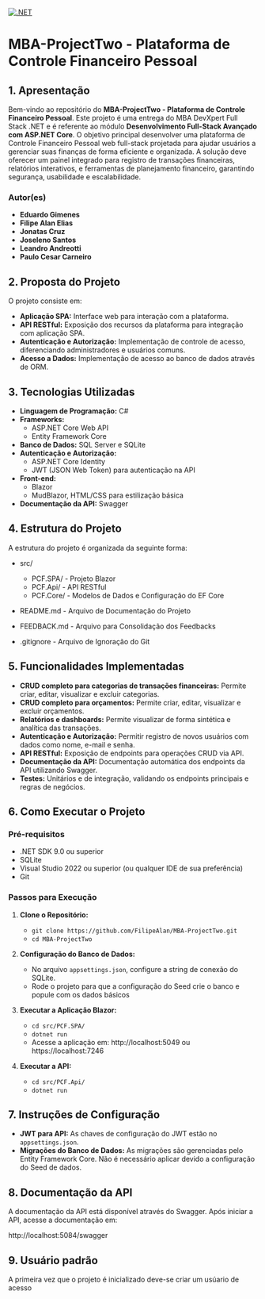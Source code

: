 [![.NET](https://github.com/FilipeAlan/MBA-ProjectTwo/actions/workflows/dotnet.yml/badge.svg)](https://github.com/FilipeAlan/MBA-ProjectTwo/actions/workflows/dotnet.yml)

# **MBA-ProjectTwo - Plataforma de Controle Financeiro Pessoal**

## **1. Apresentação**

Bem-vindo ao repositório do **MBA-ProjectTwo - Plataforma de Controle Financeiro Pessoal**. Este projeto é uma entrega do MBA DevXpert Full Stack .NET e é referente ao módulo **Desenvolvimento Full-Stack Avançado com
ASP.NET Core**.
O objetivo principal desenvolver uma plataforma de Controle Financeiro Pessoal web full-stack
projetada para ajudar usuários a gerenciar suas finanças de forma eficiente e organizada. A solução deve oferecer um painel integrado para registro de transações financeiras, relatórios interativos, e ferramentas de planejamento
financeiro, garantindo segurança, usabilidade e escalabilidade.

### **Autor(es)**
- **Eduardo Gimenes**
- **Filipe Alan Elias**
- **Jonatas Cruz**
- **Joseleno Santos** 
- **Leandro Andreotti** 
- **Paulo Cesar Carneiro**


## **2. Proposta do Projeto**

O projeto consiste em:

- **Aplicação SPA:** Interface web para interação com a plataforma.
- **API RESTful:** Exposição dos recursos da plataforma para integração com aplicação SPA.
- **Autenticação e Autorização:** Implementação de controle de acesso, diferenciando administradores e usuários comuns.
- **Acesso a Dados:** Implementação de acesso ao banco de dados através de ORM.

## **3. Tecnologias Utilizadas**

- **Linguagem de Programação:** C#
- **Frameworks:**
  - ASP.NET Core Web API
  - Entity Framework Core
- **Banco de Dados:** SQL Server e SQLite
- **Autenticação e Autorização:**
  - ASP.NET Core Identity
  - JWT (JSON Web Token) para autenticação na API
- **Front-end:**
  - Blazor
  - MudBlazor, HTML/CSS para estilização básica
- **Documentação da API:** Swagger

## **4. Estrutura do Projeto**

A estrutura do projeto é organizada da seguinte forma:


- src/
  - PCF.SPA/ - Projeto Blazor
  - PCF.Api/ - API RESTful
  - PCF.Core/ - Modelos de Dados e Configuração do EF Core
     
- README.md - Arquivo de Documentação do Projeto
- FEEDBACK.md - Arquivo para Consolidação dos Feedbacks
- .gitignore - Arquivo de Ignoração do Git

## **5. Funcionalidades Implementadas**

- **CRUD completo para categorias de transações financeiras:** Permite criar, editar, visualizar e excluir categorias.
- **CRUD completo para orçamentos:** Permite criar, editar, visualizar e excluir orçamentos.
- **Relatórios e dashboards:** Permite visualizar de forma sintética e analítica das transações. 
- **Autenticação e Autorização:** Permitir registro de novos usuários com dados como nome, e-mail e senha.
- **API RESTful:** Exposição de endpoints para operações CRUD via API.
- **Documentação da API:** Documentação automática dos endpoints da API utilizando Swagger.
- **Testes:** Unitários e de integração, validando os endpoints principais e regras de negócios.

## **6. Como Executar o Projeto**

### **Pré-requisitos**

- .NET SDK 9.0 ou superior
- SQLite
- Visual Studio 2022 ou superior (ou qualquer IDE de sua preferência)
- Git

### **Passos para Execução**

1. **Clone o Repositório:**
   - `git clone https://github.com/FilipeAlan/MBA-ProjectTwo.git`
   - `cd MBA-ProjectTwo`

2. **Configuração do Banco de Dados:**
   - No arquivo `appsettings.json`, configure a string de conexão do SQLite.
   - Rode o projeto para que a configuração do Seed crie o banco e popule com os dados básicos

3. **Executar a Aplicação Blazor:**
   - `cd src/PCF.SPA/`
   - `dotnet run`
   - Acesse a aplicação em: http://localhost:5049 ou https://localhost:7246

4. **Executar a API:**
   - `cd src/PCF.Api/`
   - `dotnet run`

## **7. Instruções de Configuração**

- **JWT para API:** As chaves de configuração do JWT estão no `appsettings.json`.
- **Migrações do Banco de Dados:** As migrações são gerenciadas pelo Entity Framework Core. Não é necessário aplicar devido a configuração do Seed de dados.

## **8. Documentação da API**

A documentação da API está disponível através do Swagger. Após iniciar a API, acesse a documentação em:

http://localhost:5084/swagger

## **9. Usuário padrão**

A primeira vez que o projeto é inicializado deve-se criar um usúario de acesso

